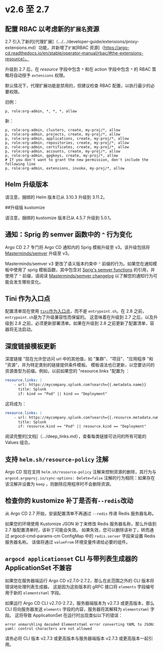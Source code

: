 <!-- TRANSLATED by md-translate -->
# v2.6 至 2.7

## 配置 RBAC 以考虑新的`扩展名`资源

2.7 引入了新的[代理扩展]（.../.../developer-guide/extensions/proxy-extensions.md）功能，并新增了`扩展`[RBAC 资源]（https://argo-cd.readthedocs.io/en/stable/operator-manual/rbac/#the-extensions-resource）。

升级到 2.7 后，在 _resource_ 字段中包含 `*` 和在 action 字段中包含 `*` 的 RBAC 策略将自动授予 `extensions` 权限。

默认情况下，代理扩展功能是禁用的，但建议检查 RBAC 配置，以执行最少的必要权限。

旧例：

```csv
p, role:org-admin, *, *, *, allow
```

新：

```csv
p, role:org-admin, clusters, create, my-proj/*, allow
p, role:org-admin, projects, create, my-proj/*, allow
p, role:org-admin, applications, create, my-proj/*, allow
p, role:org-admin, repositories, create, my-proj/*, allow
p, role:org-admin, certificates, create, my-proj/*, allow
p, role:org-admin, accounts, create, my-proj/*, allow
p, role:org-admin, gpgkeys, create, my-proj/*, allow
# If you don't want to grant the new permission, don't include the following line
p, role:org-admin, extensions, invoke, my-proj/*, allow
```

## Helm 升级版本

请注意，捆绑的 Helm 版本已从 3.10.3 升级到 3.11.2。

##升级版 kustomize

请注意，捆绑的 kustomize 版本已从 4.5.7 升级到 5.0.1。

## 通知：Sprig 的 semver 函数中的 `^` 行为变化

Argo CD 2.7 专门将 Argo CD 通知内的 Sprig 模板升级至 v3。该升级包括将 [Masterminds/semver](https://github.com/Masterminds/semver/releases) 升级至 v3。

Masterminds/semver v3 更改了语义版本约束中 `^` 前缀的行为。如果您在通知模板中使用了 sprig 模板函数，其中包含对 [Sprig's semver functions](https://masterminds.github.io/sprig/semver.html) 的引用，并使用了 `^` 前缀，请阅读 [Masterminds/semver changelog](https://github.com/Masterminds/semver/releases/tag/v3.0.0) 以了解您的通知行为可能会发生哪些变化。

## Tini 作为入口点

配置清单现在使用 [`tini`作为入口点](https://github.com/argoproj/argo-cd/pull/12707)，而不是 `entrypoint.sh`。在 2.8 之前，`entrypoint.sh`是为了升级兼容性而保留的。 这意味着在升级到 2.7 之后，以及升级到 2.8 之前，必须更新部署清单。如果在升级到 2.8 之前更新了配置清单，容器将无法启动。

## 深度链接模板更新

深度链接 "现在允许您访问 url 中的其他值，如 "集群"、"项目"、"应用程序 "和 "资源"，并为特定类别的链接提供条件模板。 模板语法也已更新，以您要访问的资源类型为前缀。例如，以前如果您的 "resource.links "配置为 ：

```yaml
resource.links: |
    - url: https://mycompany.splunk.com?search={{.metadata.name}}
      title: Splunk
      if: kind == "Pod" || kind == "Deployment"
```

这将成为：

```yaml
resource.links: |
    - url: https://mycompany.splunk.com?search={{.resource.metadata.name}}&env={{.project.metadata.label.env}}
      title: Splunk
      if: resource.kind == "Pod" || resource.kind == "Deployment"
```

阅读完整的[文档]（.../deep_links.md），查看每类链接可访问的所有可能的 Values 组合。

## 支持 `helm.sh/resource-policy` 注解

Argo CD 现在支持 `helm.sh/resource-policy` 注解来控制资源的删除，其行为与 `argocd.argoproj.io/sync-options: Delete=false` 注解的行为相同：如果存在该注解并设置为 `keep` ，则删除应用程序时不会删除资源。

## 检查你的 kustomize 补丁是否有`--redis`改动

从 Argo CD 2.7 开始，安装配置清单不再通过 `--redis` 传递 Redis 服务器名称。

如果您的环境使用 Kustomize JSON 补丁来修改 Redis 服务器名称，那么升级到 2.7 版配置清单时，该补丁可能会失效。 如果失效，您可以删除该补丁，转而通过 argocd-cmd-params-cm ConfigMap 中的 `redis.server` 字段来设置 Redis 服务器名称。 该值将通过 `valueFrom` 环境变量传递给必要的组件。

## `argocd applicationset` CLI 与带列表生成器的 ApplicationSet 不兼容

如果您在服务器端运行 Argo CD v2.7.0-2.7.2，那么在此范围之外的 CLI 版本将错误地处理列表生成器。 这是因为这些版本的 gRPC 接口将 `elements` 字段编号用于新的 `elementsYaml` 字段。

如果运行 Argo CD CLI v2.7.0-2.7.2，服务器端版本为 v2.7.3 或更高版本，那么 CLI 将向服务器发送 `elements` 字段的内容，服务器将其解释为 `elementsYaml` 字段。 这将导致 ApplicationSet 在运行时出现类似以下的错误：

```
error unmarshling decoded ElementsYaml error converting YAML to JSON: yaml: control characters are not allowed
```

请务必将 CLI 版本 v2.7.3 或更高版本与服务器端版本 v2.7.3 或更高版本一起引用。